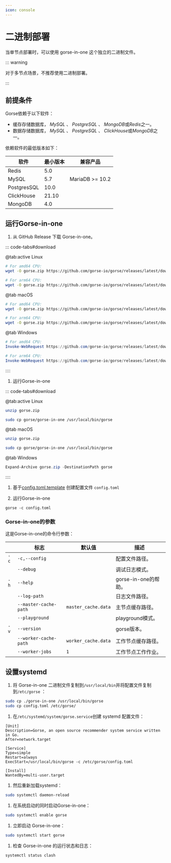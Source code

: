 ```yaml
---
icon: console
---
```


# 二进制部署

当单节点部署时，可以使用 gorse-in-one 这个独立的二进制文件。

::: warning

对于多节点场景，不推荐使用二进制部署。 

:::

## 前提条件

Gorse依赖于以下软件：

- 缓存存储数据库， *MySQL* 、 *PostgreSQL* 、 *MongoDB*或*Redis*之一。
- 数据存储数据库， *MySQL* 、 *PostgreSQL* 、 *ClickHouse*或*MongoDB*之一。

依赖软件的最低版本如下：

软件 | 最小版本 | 兼容产品
--- | --- | ---
Redis | 5.0 |
MySQL | 5.7 | MariaDB &gt;= 10.2
PostgresSQL | 10.0 |
ClickHouse | 21.10 |
MongoDB | 4.0 |

## 运行Gorse-in-one

1. 从 GitHub Release 下载 Gorse-in-one。

::: code-tabs#download

@tab:active Linux

```bash
# For amd64 CPU:
wget -O gorse.zip https://github.com/gorse-io/gorse/releases/latest/download/gorse_linux_amd64.zip

# For arm64 CPU:
wget -O gorse.zip https://github.com/gorse-io/gorse/releases/latest/download/gorse_linux_arm64.zip
```

@tab macOS

```bash
# For amd64 CPU:
wget -O gorse.zip https://github.com/gorse-io/gorse/releases/latest/download/gorse_darwin_amd64.zip

# For arm64 CPU:
wget -O gorse.zip https://github.com/gorse-io/gorse/releases/latest/download/gorse_darwin_arm64.zip
```

@tab Windows

```powershell
# For amd64 CPU:
Invoke-WebRequest https://github.com/gorse-io/gorse/releases/latest/download/gorse_darwin_amd64.zip -OutFile gorse.zip

# For arm64 CPU:
Invoke-WebRequest https://github.com/gorse-io/gorse/releases/latest/download/gorse_darwin_arm64.zip -OutFile gorse.zip
```

::::

1. 运行Gorse-in-one

::: code-tabs#download

@tab:active Linux

```bash
unzip gorse.zip

sudo cp gorse/gorse-in-one /usr/local/bin/gorse
```

@tab macOS

```bash
unzip gorse.zip

sudo cp gorse/gorse-in-one /usr/local/bin/gorse
```

@tab Windows

```powershell
Expand-Archive gorse.zip -DestinationPath gorse
```

::::

1. 基于[config.toml.template](https://github.com/gorse-io/gorse/blob/release-0.4/config/config.toml.template) 创建配置文件 `config.toml`

2. 运行Gorse-in-one

```
gorse -c config.toml
```

### Gorse-in-one的参数

这是Gorse-in-one的命令行参数：

| | 标志 | 默认值 | 描述
| --- | --- | --- | ---
| `-c` | `-c,--config` |  | 配置文件路径。
| | `--debug` |  | 调试日志模式。
| `-h` | `--help` |  | gorse-in-one的帮助。
| | `--log-path` |  | 日志文件路径。
| | `--master-cache-path` | `master_cache.data` | 主节点缓存路径。
| | `--playground` |  | playground模式。
| `-v` | `--version` |  | gorse版本。
| | `--worker-cache-path` | `worker_cache.data` | 工作节点缓存路径。
| | `--worker-jobs` | `1` | 工作节点工作作业。

## 设置systemd

1. 将 Gorse-in-one 二进制文件复制到`/usr/local/bin`并将配置文件复制到`/etc/gorse` ：

```bash
sudo cp ./gorse-in-one /usr/local/bin/gorse
sudo cp config.toml /etc/gorse/
```

1. 在`/etc/systemd/system/gorse.service`创建 systemd 配置文件：

```systemd
[Unit]
Description=Gorse, an open source recommender system service written in Go.
After=network.target

[Service]
Type=simple
Restart=always
ExecStart=/usr/local/bin/gorse -c /etc/gorse/config.toml

[Install]
WantedBy=multi-user.target
```

1. 然后重新加载systemd：

```bash
sudo systemctl daemon-reload
```

1. 在系统启动的同时启动Gorse-in-one：

```bash
sudo systemctl enable gorse
```

1. 立即启动 Gorse-in-one：

```bash
sudo systemctl start gorse
```

1. 检查 Gorse-in-one 的运行状态和日志：

```bash
systemctl status clash
```
